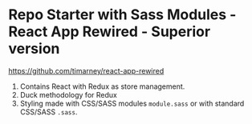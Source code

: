 # Repo Starter with Sass Modules - React App Rewired - Superior version

https://github.com/timarney/react-app-rewired

1. Contains React with Redux as store management.
2. Duck methodology for Redux
3. Styling made with CSS/SASS modules `module.sass` or with standard CSS/SASS `.sass`.
